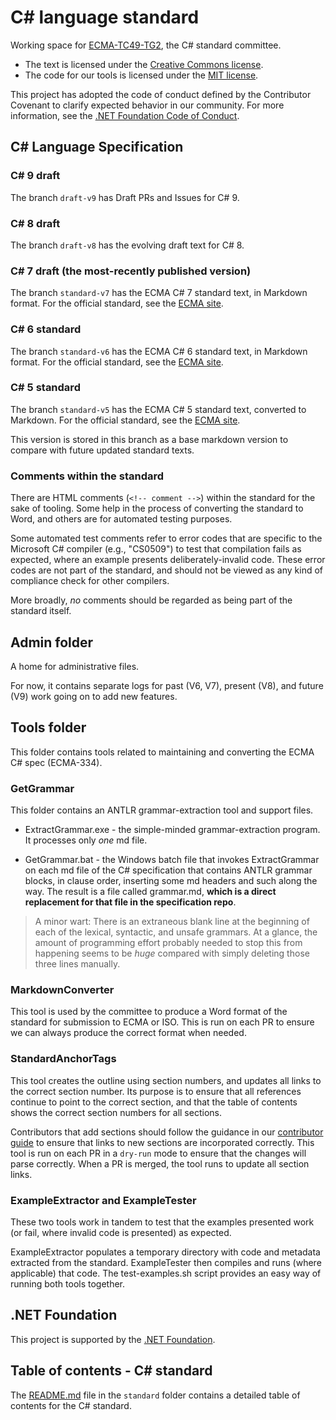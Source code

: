 # C# language standard

Working space for [ECMA-TC49-TG2](https://www.ecma-international.org/task-groups/tc49-tg2/), the C# standard committee.

- The text is licensed under the [Creative Commons license](LICENSE).
- The code for our tools is licensed under the [MIT license](LICENSE-CODE).

This project has adopted the code of conduct defined by the Contributor Covenant to clarify expected behavior in our community. For more information, see the [.NET Foundation Code of Conduct](https://dotnetfoundation.org/code-of-conduct).

## C# Language Specification

### C# 9 draft

The branch `draft-v9` has Draft PRs and Issues for C# 9.

### C# 8 draft

The branch `draft-v8` has the evolving draft text for C# 8.

### C# 7 draft (the most-recently published version)

The branch `standard-v7` has the ECMA C# 7 standard text, in Markdown format. For the official standard, see the [ECMA site](https://www.ecma-international.org/publications-and-standards/standards/ecma-334/).

### C# 6 standard

The branch `standard-v6` has the ECMA C# 6 standard text, in Markdown format. For the official standard, see the [ECMA site](https://www.ecma-international.org/publications-and-standards/standards/ecma-334/).

### C# 5 standard

The branch `standard-v5` has the ECMA C# 5 standard text, converted to Markdown. For the official standard, see the [ECMA site](https://www.ecma-international.org/publications-and-standards/standards/ecma-334/).

This version is stored in this branch as a base markdown version to compare with future updated standard texts.

<!--
(This document is also available for download: [csharp.pdf](CSharp%20Language%20Specification.pdf?raw=true) and [csharp.docx](CSharp%20Language%20Specification.docx?raw=true))
-->

### Comments within the standard

There are HTML comments (`<!-- comment -->`) within the standard for the sake of tooling. Some help in the process of converting the standard to Word, and others are for automated testing purposes.

Some automated test comments refer to error codes that are specific to the Microsoft C# compiler (e.g., "CS0509") to test that compilation fails as expected, where an example presents deliberately-invalid code. These error codes are not part of the standard, and should not be viewed as any kind of compliance check for other compilers.

More broadly, *no* comments should be regarded as being part of the standard itself.

## Admin folder

A home for administrative files.

For now, it contains separate logs for past (V6, V7), present (V8), and future (V9) work going on to add new features.

## Tools folder

This folder contains tools related to maintaining and converting the ECMA C# spec (ECMA-334).

### GetGrammar

This folder contains an ANTLR grammar-extraction tool and support files.

- ExtractGrammar.exe - the simple-minded grammar-extraction program. It processes only *one* md file.

- GetGrammar.bat - the Windows batch file that invokes ExtractGrammar on each md file of the C# specification that contains ANTLR grammar blocks, in clause order, inserting some md headers and such along the way. The result is a file called grammar.md, **which is a direct replacement for that file in the specification repo**.

> A minor wart: There is an extraneous blank line at the beginning of each of the lexical, syntactic, and unsafe grammars. At a glance, the amount of programming effort probably needed to stop this from happening seems to be *huge* compared with simply deleting those three lines manually.

### MarkdownConverter

This tool is used by the committee to produce a Word format of the standard for submission to ECMA or ISO. This is run on each PR to ensure we can always produce the correct format when needed.

### StandardAnchorTags

This tool creates the outline using section numbers, and updates all links to the correct section number. Its purpose is to ensure that all references continue to point to the correct section, and that the table of contents shows the correct section numbers for all sections.

Contributors that add sections should follow the guidance in our [contributor guide](CONTRIBUTING.md#how-to-add-or-remove-clauses) to ensure that links to new sections are incorporated correctly. This tool is run on each PR in a `dry-run` mode to ensure that the changes will parse correctly. When a PR is merged, the tool runs to update all section links.

### ExampleExtractor and ExampleTester

These two tools work in tandem to test that the examples presented work (or fail, where invalid code is presented) as expected.

ExampleExtractor populates a temporary directory with code and metadata extracted from the standard. ExampleTester then compiles and runs (where applicable) that code. The test-examples.sh script provides an easy way of running both tools together.

## .NET Foundation

This project is supported by the [.NET Foundation](https://dotnetfoundation.org).

## Table of contents - C# standard

The [README.md](standard/README.md) file in the `standard` folder contains a detailed table of contents for the C# standard.
